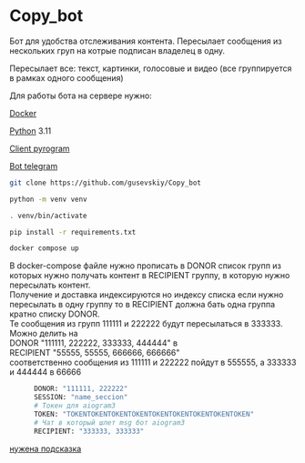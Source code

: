 # Copy_bot
Бот для удобства отслеживания контента.
Пересылает сообщения из нескольких груп на котрые подписан владелец в одну. 

Пересылает все: текст, картинки, голосовые и видео (все группируется в рамках одного сообщения)

Для работы бота на сервере нужно:

[Docker](https://docs.docker.com/engine/install/ubuntu/)

[Python](https://python.org) 3.11

[Client pyrogram](https://docs.pyrogram.org/intro/quickstart)

[Bot telegram](https://telegram.me/BotFather)

```bash
git clone https://github.com/gusevskiy/Copy_bot

python -m venv venv

. venv/bin/activate

pip install -r requirements.txt

docker compose up
```

В docker-compose файле нужно прописать 
в DONOR список групп из которых нужно получать контент
в RECIPIENT группу, в которую нужно пересылать контент.  
Получение и доставка индексируются но индексу списка
если нужно пересылать в одну группу то в RECIPIENT должна бать одна группа кратно списку DONOR.  
Те сообщения из групп 111111 и 222222 будут пересылаться в 333333.  
Можно делить на  
DONOR "111111, 222222, 333333, 444444" в  
RECIPIENT "55555, 55555, 666666, 666666"  
соответственно сообщения из 111111 и 222222 пойдут в 555555, а 333333 и 444444 в 66666
```bash
      DONOR: "111111, 222222"
      SESSION: "name_seccion"
      # Токен для aiogram3
      TOKEN: "TOKENTOKENTOKENTOKENTOKENTOKENTOKENTOKENTOKEN"
      # Чат в который шлет msg бот aiogram3
      RECIPIENT: "333333, 333333"
```

[нужена подсказка](https://t.me/gusevsk1y)
